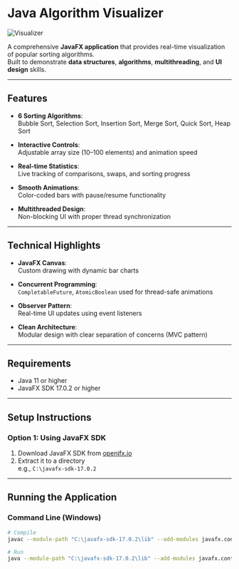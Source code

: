 # Java Algorithm Visualizer

![Visualizer](https://github.com/user-attachments/assets/851bc6bb-57f3-49a0-9e50-e57a166a25ca)

A comprehensive **JavaFX application** that provides real-time visualization of popular sorting algorithms.  
Built to demonstrate **data structures**, **algorithms**, **multithreading**, and **UI design** skills.

---

## Features

- **6 Sorting Algorithms**:  
  Bubble Sort, Selection Sort, Insertion Sort, Merge Sort, Quick Sort, Heap Sort

- **Interactive Controls**:  
  Adjustable array size (10–100 elements) and animation speed

- **Real-time Statistics**:  
  Live tracking of comparisons, swaps, and sorting progress

- **Smooth Animations**:  
  Color-coded bars with pause/resume functionality

- **Multithreaded Design**:  
  Non-blocking UI with proper thread synchronization

---

## Technical Highlights

- **JavaFX Canvas**:  
  Custom drawing with dynamic bar charts

- **Concurrent Programming**:  
  `CompletableFuture`, `AtomicBoolean` used for thread-safe animations

- **Observer Pattern**:  
  Real-time UI updates using event listeners

- **Clean Architecture**:  
  Modular design with clear separation of concerns (MVC pattern)

---

## Requirements

- Java 11 or higher  
- JavaFX SDK 17.0.2 or higher

---

## Setup Instructions

### Option 1: Using JavaFX SDK

1. Download JavaFX SDK from [openjfx.io](https://openjfx.io)
2. Extract it to a directory  
   e.g., `C:\javafx-sdk-17.0.2`

---

## Running the Application

### Command Line (Windows)

```bash
# Compile
javac --module-path "C:\javafx-sdk-17.0.2\lib" --add-modules javafx.controls *.java

# Run
java --module-path "C:\javafx-sdk-17.0.2\lib" --add-modules javafx.controls --enable-native-access=javafx.graphics Main

